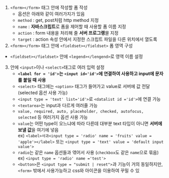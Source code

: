 1. `<form></form>` 태그 안에 작성할 폼 작성
   - 옵션은 아래와 같이 여러가지가 있음
   - `method` : get, post처럼 http method 지정
   - `name` : **자바스크립트**로 폼을 제어할 때 사용할 폼 이름 지정
   - `action` : form 내용을 처리해 줄 **서버 프로그랭**믈 지정
   - `target` : action 속성 안에서 지정한 스크립트 파일을 다른 위치에서 열도록
2. `<form></form>` 태그 안에 `<fieldset></fieldset>` 폼 영역 구성
 - `<fieldset></fieldset>` 안에 `<legend></lengend>`로 영역 이름 설정
3. 안에 `<input>`이나 `<select>`태그로 여러 입력 설정
   - **`<label for = 'id'>`는 `<input id='id'>`에 연결하여 사용하고 input에 문자를 붙일 때 사용**
   - `<select>` 태그에는 `<option>` 태그가 들어가고 value로 서버에 값 전달 (selected 옵션 사용 가능)
   - `<input type = 'text' list='id'>`로 `<datalist id ='id'>`에 연결 가능
   - `<textarea>`는 input과 다르게 여러줄 가능
   - `value, required, auto, placeholder, checked, autofocus, selected` 등 여러가지 옵션 사용 가능
   - `value`는 어떤 type이 오느냐에 따라 다른데 대부분 text 타입이 아니면 **서버에 보낼 값**을 여기에 넣음  
ex) `<label>사과<input type = 'radio' name = 'fruits' value = 'apple'></label>` 또는 `<input type = 'text' value = 'default input value'>`
   - `radio`는 같은 `name` 옵션들과 엮어서 사용 (`checkbox`도 같은 `name`으로 묶음) ex) `<input type = 'radio' name ='test'>`
   - `<button>`은 `<input type = "submit | reset">`과 기능이 거의 동일하지만, `<form>` 밖에서 사용가능하고 css와 아이콘을 이용하여 꾸밀 수 있
